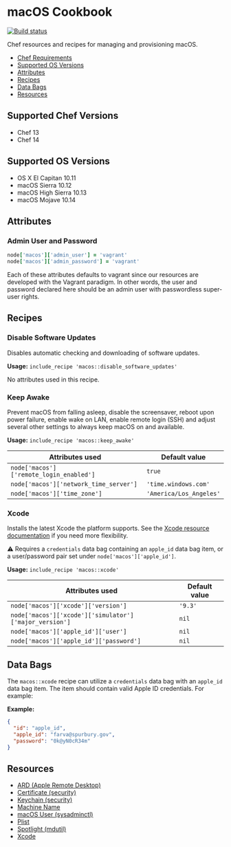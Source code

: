 macOS Cookbook
==============

[![Build status](https://dev.azure.com/office/APEX/_apis/build/status/lab/cookbooks/macos?branchName=master)](https://dev.azure.com/office/APEX/_build/latest?definitionId=2143)

Chef resources and recipes for managing and provisioning macOS.

- [Chef Requirements](#chef-requirements)
- [Supported OS Versions](#supported-os-versions)
- [Attributes](#attributes)
- [Recipes](#recipes)
- [Data Bags](#data-bags)
- [Resources](#resources)

Supported Chef Versions
-----------------------

- Chef 13
- Chef 14

Supported OS Versions
---------------------

- OS X El Capitan 10.11
- macOS Sierra 10.12
- macOS High Sierra 10.13
- macOS Mojave 10.14

Attributes
----------

### Admin User and Password

```ruby
node['macos']['admin_user'] = 'vagrant'
node['macos']['admin_password'] = 'vagrant'
```

Each of these attributes defaults to vagrant since our resources are developed
with the Vagrant paradigm. In other words, the user and password declared here
should be an admin user with passwordless super-user rights.

Recipes
-------

### Disable Software Updates

Disables automatic checking and downloading of software updates.

**Usage:** `include_recipe 'macos::disable_software_updates'`

No attributes used in this recipe.

### Keep Awake

Prevent macOS from falling asleep, disable the screensaver, reboot upon power failure,
enable wake on LAN, enable remote login (SSH) and adjust several other settings
to always keep macOS on and available.

**Usage:** `include_recipe 'macos::keep_awake'`

| Attributes used                         | Default value           |
|-----------------------------------------|-------------------------|
| `node['macos']['remote_login_enabled']` | `true`                  |
| `node['macos']['network_time_server']`  | `'time.windows.com'`    |
| `node['macos']['time_zone']`            | `'America/Los_Angeles'` |

### Xcode

Installs the latest Xcode the platform supports. See the [Xcode resource documentation](https://github.com/Microsoft/macos-cookbook/blob/master/documentation/resource_xcode.md) if you need
more flexibility.

:warning: Requires a `credentials` data bag containing an `apple_id` data bag item,
or a user/password pair set under `node['macos']['apple_id']`.

**Usage:** `include_recipe 'macos::xcode'`

| Attributes used                                        | Default value |
|--------------------------------------------------------|---------------|
| `node['macos']['xcode']['version']`                    | `'9.3'`       |
| `node['macos']['xcode']['simulator']['major_version']` | `nil`         |
| `node['macos']['apple_id']['user']`                    | `nil`         |
| `node['macos']['apple_id']['password']`                | `nil`         |

Data Bags
---------

The `macos::xcode` recipe can utilize a `credentials` data bag with an `apple_id`
data bag item. The item should contain valid Apple ID credentials. For example:

**Example:**

```json
{
  "id": "apple_id",
  "apple_id": "farva@spurbury.gov",
  "password": "0k@yN0cR34m"
}
```

Resources
---------

- [ARD (Apple Remote Desktop)](https://github.com/Microsoft/macos-cookbook/blob/master/documentation/resource_ard.md)
- [Certificate (security)](https://github.com/Microsoft/macos-cookbook/blob/master/documentation/resource_certificate.md)
- [Keychain (security)](https://github.com/Microsoft/macos-cookbook/blob/master/documentation/resource_keychain.md)
- [Machine Name](https://github.com/Microsoft/macos-cookbook/blob/master/documentation/resource_machine_name.md)
- [macOS User (sysadminctl)](https://github.com/Microsoft/macos-cookbook/blob/master/documentation/resource_macos_user.md)
- [Plist](https://github.com/Microsoft/macos-cookbook/blob/master/documentation/resource_plist.md)
- [Spotlight (mdutil)](https://github.com/Microsoft/macos-cookbook/blob/master/documentation/resource_spotlight.md)
- [Xcode](https://github.com/Microsoft/macos-cookbook/blob/master/documentation/resource_xcode.md)

